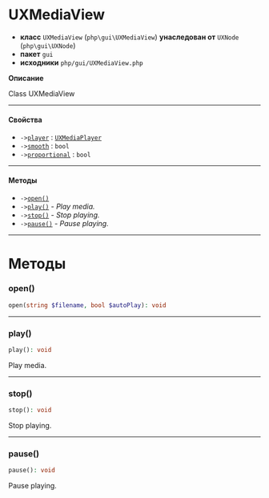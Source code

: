 # UXMediaView

- **класс** `UXMediaView` (`php\gui\UXMediaView`) **унаследован от** `UXNode` (`php\gui\UXNode`)
- **пакет** `gui`
- **исходники** `php/gui/UXMediaView.php`

**Описание**

Class UXMediaView

---

#### Свойства

- `->`[`player`](#prop-player) : [`UXMediaPlayer`](https://github.com/jphp-compiler/jphp/blob/master/exts/jphp-gui-ext/api-docs/classes/php/gui/UXMediaPlayer.ru.md)
- `->`[`smooth`](#prop-smooth) : `bool`
- `->`[`proportional`](#prop-proportional) : `bool`

---

#### Методы

- `->`[`open()`](#method-open)
- `->`[`play()`](#method-play) - _Play media._
- `->`[`stop()`](#method-stop) - _Stop playing._
- `->`[`pause()`](#method-pause) - _Pause playing._

---
# Методы

<a name="method-open"></a>

### open()
```php
open(string $filename, bool $autoPlay): void
```

---

<a name="method-play"></a>

### play()
```php
play(): void
```
Play media.

---

<a name="method-stop"></a>

### stop()
```php
stop(): void
```
Stop playing.

---

<a name="method-pause"></a>

### pause()
```php
pause(): void
```
Pause playing.